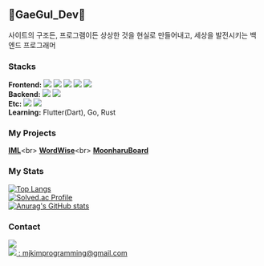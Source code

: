 ## 🐸GaeGul_Dev🐸

사이트의 구조든, 프로그램이든 상상한 것을 현실로 만들어내고, 세상을 발전시키는 백엔드 프로그래머<br>

### Stacks
**Frontend:** 
<img src="https://img.shields.io/badge/JS-000000?style=flat-square&logo=JavaScript&logoColor=F7DF1E"/>
<img src="https://img.shields.io/badge/Vue.js-000000?style=flat-square&logo=Vue.js&logoColor=4FC08D"/>
<img src="https://img.shields.io/badge/React.js-000000?style=flat-square&logo=React&logoColor=61DAFB"/>
<img src="https://img.shields.io/badge/HTML5-000000?style=flat-square&logo=HTML5&logoColor=E34F26"/>
<img src="https://img.shields.io/badge/CSS-000000?style=flat-square&logo=CSS3&logoColor=1572B6"/><br>
**Backend:** 
<img src="https://img.shields.io/badge/C-000000?style=flat-square&logo=C&logoColor=A8B9CC"/>
<img src="https://img.shields.io/badge/Python-000000?style=flat-square&logo=Python&logoColor=3776AB"/><br>
**Etc:** 
<img src="https://img.shields.io/badge/Github-000000?style=flat-square&logo=Github&logoColor=FFFFFF"/>
<img src="https://img.shields.io/badge/Github Pages-000000?style=flat-square&logo=Github Pages&logoColor=FFFFFF"/><br>
**Learning:**
Flutter(Dart), Go, Rust
### My Projects
[**IML**]("https://Mjkim-Programming.github.io/")<br>
[**WordWise**]("https://wordwise-project.github.io/")<br>
[**MoonharuBoard**](https://happy-birthday-moonharu.vercel.app)
### My Stats
[![Top Langs](https://github-readme-stats.vercel.app/api/top-langs/?username=Mjkim-Programming)](https://github.com/Mjkim-Programming/github-readme-stats)<br>
[![Solved.ac Profile](http://mazassumnida.wtf/api/v2/generate_badge?boj=gaeguldev)](https://solved.ac/gaeguldev/)<br>
[![Anurag's GitHub stats](https://github-readme-stats.vercel.app/api?username=Mjkim-Programming)](https://github.com/Mjkim-Programming/github-readme-stats)
### Contact
 <a href="https://brainy-income-6c4.notion.site/Notion-5e21ed89270d4333bc96e05578069bcf"><img src="https://img.shields.io/badge/Notion-000000?style=flat-square&logo=Notion&logoColor=FFFFFF"/></a><br>
<a href="matilto:mjkimprogramming@gmail.com"><img src="https://img.shields.io/badge/Gmail-000000?style=flat-square&logo=Gmail&logoColor=EA4335"/> : mjkimprogramming@gmail.com
